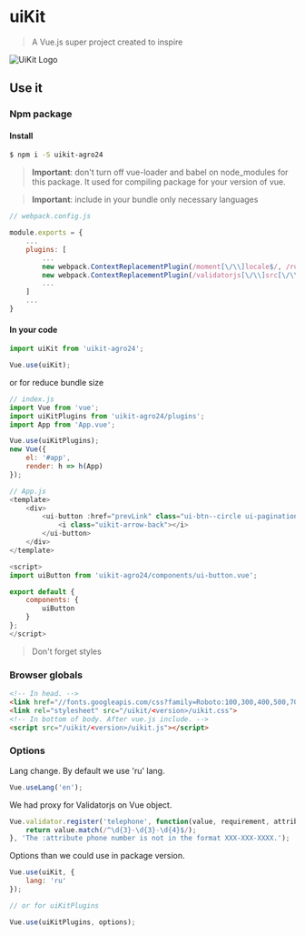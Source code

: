 # uiKit

> A Vue.js super project created to inspire

![UiKit Logo](https://github.com/faforty/uikit/raw/master/uikit.jpg)

## Use it

### Npm package

#### Install

```sh
$ npm i -S uikit-agro24
```
> **Important**: don't turn off vue-loader and babel on node_modules for this package. It used for compiling package for your version of vue.

> **Important**: include in your bundle only necessary languages

```js
// webpack.config.js

module.exports = {
    ...
    plugins: [
        ...
        new webpack.ContextReplacementPlugin(/moment[\/\\]locale$/, /ru/),
        new webpack.ContextReplacementPlugin(/validatorjs[\/\\]src[\/\\]lang$/, /en|ru/),
        ...
    ]
    ...
}
```

#### In your code

```js
import uiKit from 'uikit-agro24';

Vue.use(uiKit);
```

or for reduce bundle size

```js
// index.js
import Vue from 'vue';
import uiKitPlugins from 'uikit-agro24/plugins';
import App from 'App.vue';

Vue.use(uiKitPlugins);
new Vue({
    el: '#app',
    render: h => h(App)
});
```

```js
// App.js
<template>
    <div>
        <ui-button :href="prevLink" class="ui-btn--circle ui-pagination__prev__link">
            <i class="uikit-arrow-back"></i>
        </ui-button>
    </div>
</template>

<script>
import uiButton from 'uikit-agro24/components/ui-button.vue';

export default {
    components: {
        uiButton
    }
};
</script>
```

> Don't forget styles

### Browser globals

```html
<!-- In head. -->
<link href="//fonts.googleapis.com/css?family=Roboto:100,300,400,500,700,900&subset=cyrillic" rel="stylesheet">
<link rel="stylesheet" src="/uikit/<version>/uikit.css">
<!-- In bottom of body. After vue.js include. -->
<script src="/uikit/<version>/uikit.js"></script>
```

### Options

Lang change. By default we use 'ru' lang.

```js
Vue.useLang('en');
```

We had proxy for Validatorjs on Vue object.

```js
Vue.validator.register('telephone', function(value, requirement, attribute) {
    return value.match(/^\d{3}-\d{3}-\d{4}$/);
}, 'The :attribute phone number is not in the format XXX-XXX-XXXX.');
```

Options than we could use in package version.

```js
Vue.use(uiKit, {
    lang: 'ru'
});

// or for uiKitPlugins

Vue.use(uiKitPlugins, options);
```

